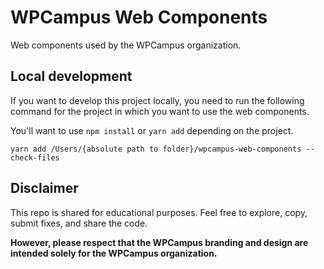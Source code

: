 # WPCampus Web Components

Web components used by the WPCampus organization.

## Local development
If you want to develop this project locally, you need to run the following command for the project in which you want to use the web components.

You'll want to use `npm install` or `yarn add` depending on the project.

`yarn add /Users/{absolute path to folder}/wpcampus-web-components --check-files`

## Disclaimer

This repo is shared for educational purposes. Feel free to explore, copy, submit fixes, and share the code.

**However, please respect that the WPCampus branding and design are intended solely for the WPCampus organization.**
